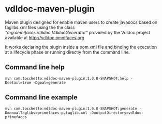 # vdldoc-maven-plugin

Maven plugin designed for enable maven users to create javadocs based on taglibs xml files using the the class _"org.omnifaces.vdldoc.VdldocGenerator"_ provided by the Vdldoc project available at http://vdldoc.omnifaces.org  

It works declaring the plugin inside a pom.xml file and binding the execution at a lifecycle phase or running directly from the command line. 

## Command line help

    mvn com.tocchetto:vdldoc-maven-plugin:1.0.0-SNAPSHOT:help -Ddetail=true -Dgoal=generate 

## Command line example

    mvn com.tocchetto:vdldoc-maven-plugin:1.0.0-SNAPSHOT:generate -DmanualTaglibs=primefaces-p.taglib.xml -DoutputDirectory=vdldoc-primefaces
